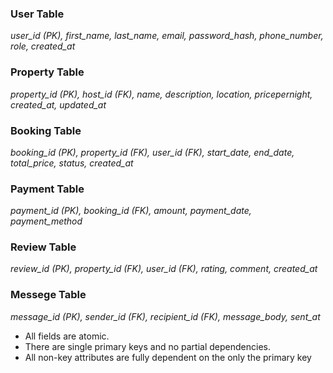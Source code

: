 ### User Table
*user_id (PK), first_name, last_name, email, password_hash,
phone_number, role, created_at*

### Property Table
*property_id (PK), host_id (FK), name, description,
location, pricepernight, created_at, updated_at*

### Booking Table
*booking_id (PK), property_id (FK), user_id (FK),
start_date, end_date, total_price, status, created_at*

### Payment Table
*payment_id (PK), booking_id (FK), amount,
payment_date, payment_method*

### Review Table
*review_id (PK), property_id (FK), user_id (FK),
rating, comment, created_at*

### Messege Table
*message_id (PK), sender_id (FK), recipient_id (FK),
message_body, sent_at*

- All fields are atomic.
- There are single primary keys and no partial dependencies.
- All non-key attributes are fully dependent on the only the primary key






